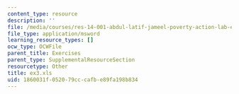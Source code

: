 ```yaml
---
content_type: resource
description: ''
file: /media/courses/res-14-001-abdul-latif-jameel-poverty-action-lab-executive-training-evaluating-social-programs-2009-spring-2009/1860031f052079cccafbe89fa198b834_ex3.xls
file_type: application/msword
learning_resource_types: []
ocw_type: OCWFile
parent_title: Exercises
parent_type: SupplementalResourceSection
resourcetype: Other
title: ex3.xls
uid: 1860031f-0520-79cc-cafb-e89fa198b834
---
```

